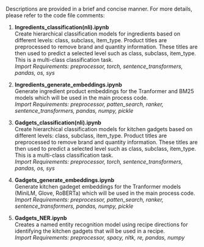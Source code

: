 Descriptions are provided in a brief and concise manner. For more details, please refer to the code file comments: 

1. **Ingredients_classification(nli).ipynb**  
Create hierarchical classification models for ingredients based on different levels: class, subclass, item_type. Product titles are preprocessed to remove brand and quantity information. These titles are then used to predict a selected level such as class, subclass, item_type. This is a multi-class classification task.  
*Import Requirements: preprocessor, torch, sentence_transformers, pandas, os, sys*

2. **Ingredients_generate_embeddings.ipynb**  
Generate ingredient product embeddings for the Tranformer and BM25 models which will be used in the main process code.  
*Import Requirements: preprocessor, patten_search, ranker, sentence_transformers, pandas, numpy, pickle*

3. **Gadgets_classification(nli).ipynb**  
Create hierarchical classification models for kitchen gadgets based on different levels: class, subclass, item_type. Product titles are preprocessed to remove brand and quantity information. These titles are then used to predict a selected level such as class, subclass, item_type. This is a multi-class classification task.  
*Import Requirements: preprocessor, torch, sentence_transformers, pandas, os, sys*

4. **Gadgets_generate_embeddings.ipynb**  
Generate kitchen gadeget embeddings for the Tranformer models (MiniLM, Glove, RoBERTa) which will be used in the main process code.  
*Import Requirements: preprocessor, patten_search, ranker, sentence_transformers, pandas, numpy, pickle*

5. **Gadgets_NER.ipynb**    
Creates a named entity recognition model using recipe directions for identifying the kitchen gadgets that will be used in a recipe.  
*Import Requirements: preprocessor, spacy, nltk, re, pandas, numpy*
